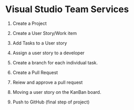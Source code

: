 # Visual Studio Team Services

1. Create a Project

1. Create a User Story/Work item

1. Add Tasks to a User story
4. Assign a user story to a developer

1. Create a branch for each individual task.

1. Create a Pull Request

1. Reiew and approve a pull request

1. Moving a user story on the KanBan board. 

1. Push to GitHub (final step of project)